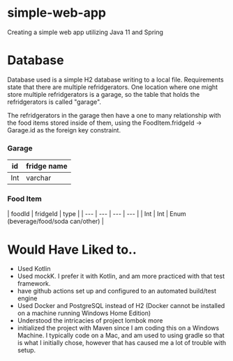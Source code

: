 # simple-web-app
 Creating a simple web app utilizing Java 11 and Spring

# Database
Database used is a simple H2 database writing to a local file.
Requirements state that there are multiple refridgerators.  One location where one might store multiple refridgerators is a garage, so the table that holds the refridgerators is called "garage".

The refridgerators in the garage then have a one to many relationship with the food items stored inside of them, using the FoodItem.fridgeId -> Garage.id as the foreign key constraint.

### Garage

| id | fridge name |
| --- | --- | 
| Int | varchar |

### Food Item

| foodId | fridgeId | type |
| --- | --- | --- | --- |
| Int | Int | Enum (beverage/food/soda can/other) |

# Would Have Liked to..
* Used Kotlin
* Used mockK.  I prefer it with Kotlin, and am more practiced with that test framework.
* have github actions set up and configured to an automated build/test engine
* Used Docker and PostgreSQL instead of H2 (Docker cannot be installed on a machine running Windows Home Edition)
* Understood the intricacies of project lombok more
* initialized the project with Maven since I am coding this on a Windows Machine.  I typically code on a Mac, and am used to using gradle so that is what I initially chose, however that has caused me a lot of trouble with setup.